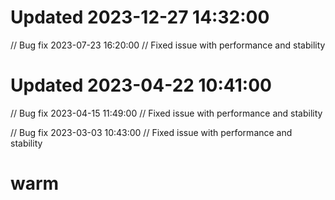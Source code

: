 # Updated 2023-12-27 14:32:00

// Bug fix 2023-07-23 16:20:00
// Fixed issue with performance and stability
# Updated 2023-04-22 10:41:00

// Bug fix 2023-04-15 11:49:00
// Fixed issue with performance and stability

// Bug fix 2023-03-03 10:43:00
// Fixed issue with performance and stability
# warm